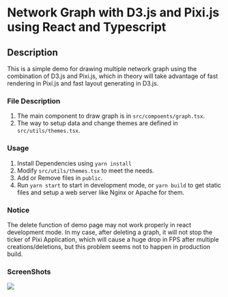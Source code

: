 # Network Graph with D3.js and Pixi.js using React and Typescript

## Description
This is a simple demo for drawing multiple network graph using the combination of D3.js and Pixi.js, which in theory will take advantage of fast rendering in Pixi.js and fast layout generating in D3.js.

### File Description
1. The main component to draw graph is in `src/compoents/graph.tsx`.
2. The way to setup data and change themes are defined in `src/utils/themes.tsx`.

### Usage
1. Install Dependencies using `yarn install`
2. Modify `src/utils/themes.tsx` to meet the needs.
3. Add or Remove files in `public`.
4. Run `yarn start` to start in development mode, or `yarn build` to get static files and setup a web server like Nginx or Apache for them.

### Notice
The delete function of demo page may not work properly in react development mode. In my case, after deleting a graph, it will not stop the ticker of Pixi Application, which will cause a huge drop in FPS after multiple creations/deletions, but this problem seems not to happen in production build.

### ScreenShots
![](https://i.imgur.com/kfzQbYO.gif)
